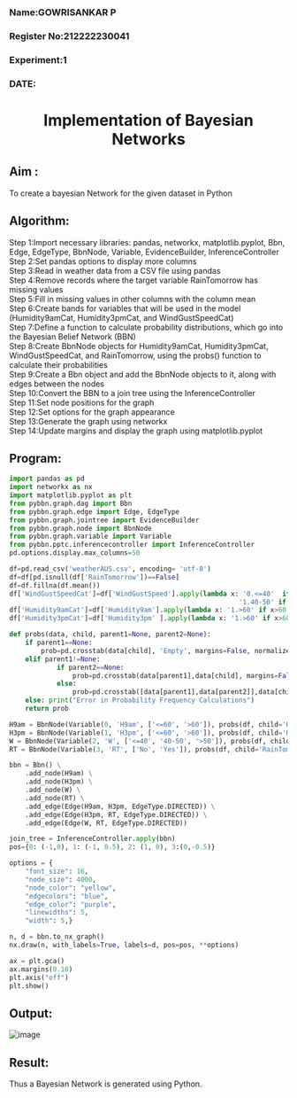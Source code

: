 <H3> Name:GOWRISANKAR P</H3>
<H3>Register No:212222230041</H3>
<H3> Experiment:1</H3>
<H3>DATE:</H3>
<H1 ALIGN=CENTER> Implementation of Bayesian Networks</H1>

## Aim :
To create a bayesian Network for the given dataset in Python
## Algorithm:
Step 1:Import necessary libraries: pandas, networkx, matplotlib.pyplot, Bbn, Edge, EdgeType, BbnNode, Variable, EvidenceBuilder, InferenceController<br/>
Step 2:Set pandas options to display more columns<br/>
Step 3:Read in weather data from a CSV file using pandas<br/>
Step 4:Remove records where the target variable RainTomorrow has missing values<br/>
Step 5:Fill in missing values in other columns with the column mean<br/>
Step 6:Create bands for variables that will be used in the model (Humidity9amCat, Humidity3pmCat, and WindGustSpeedCat)<br/>
Step 7:Define a function to calculate probability distributions, which go into the Bayesian Belief Network (BBN)<br/>
Step 8:Create BbnNode objects for Humidity9amCat, Humidity3pmCat, WindGustSpeedCat, and RainTomorrow, using the probs() function to calculate their probabilities<br/>
Step 9:Create a Bbn object and add the BbnNode objects to it, along with edges between the nodes<br/>
Step 10:Convert the BBN to a join tree using the InferenceController<br/>
Step 11:Set node positions for the graph<br/>
Step 12:Set options for the graph appearance<br/>
Step 13:Generate the graph using networkx<br/>
Step 14:Update margins and display the graph using matplotlib.pyplot<br/>
## Program:
```python
import pandas as pd
import networkx as nx
import matplotlib.pyplot as plt
from pybbn.graph.dag import Bbn
from pybbn.graph.edge import Edge, EdgeType
from pybbn.graph.jointree import EvidenceBuilder
from pybbn.graph.node import BbnNode
from pybbn.graph.variable import Variable
from pybbn.pptc.inferencecontroller import InferenceController
pd.options.display.max_columns=50
```
```python
df=pd.read_csv('weatherAUS.csv', encoding= 'utf-8')
df=df[pd.isnull(df['RainTomorrow'])==False]
df=df.fillna(df.mean())
df['WindGustSpeedCat']=df['WindGustSpeed'].apply(lambda x: '0.<=40'  if x<=40 else
                                                          '1.40-50' if 40<x<=50 else '2.>50')
df['Humidity9amCat']=df['Humidity9am'].apply(lambda x: '1.>60' if x>60 else '0.‹=60')
df['Humidity3pmCat']=df['Humidity3pm' ].apply(lambda x: '1.>60' if x>60 else '0.<=60')
```
```python
def probs(data, child, parent1=None, parent2=None):
    if parent1==None:
        prob=pd.crosstab(data[child], 'Empty', margins=False, normalize='columns').sort_index().to_numpy().reshape(-1).tolist()
    elif parent1!=None:
            if parent2==None:
                prob=pd.crosstab(data[parent1],data[child], margins=False, normalize='index').sort_index().to_numpy().reshape(-1).tolist()
            else:
                prob=pd.crosstab([data[parent1],data[parent2]],data[child], margins=False, normalize='index').sort_index().to_numpy().reshape(-1).tolist()
    else: print("Error in Probability Frequency Calculations")
    return prob
```
```python
H9am = BbnNode(Variable(0, 'H9am', ['<=60', '>60']), probs(df, child='Humidity9amCat'))
H3pm = BbnNode(Variable(1, 'H3pm', ['<=60', '>60']), probs(df, child='Humidity3pmCat', parent1='Humidity9amCat'))
W = BbnNode(Variable(2, 'W', ['<=40', '40-50', '>50']), probs(df, child='WindGustSpeedCat'))
RT = BbnNode(Variable(3, 'RT', ['No', 'Yes']), probs(df, child='RainTomorrow', parent1='Humidity3pmCat', parent2='WindGustSpeedCat'))
```
```python
bbn = Bbn() \
    .add_node(H9am) \
    .add_node(H3pm) \
    .add_node(W) \
    .add_node(RT) \
    .add_edge(Edge(H9am, H3pm, EdgeType.DIRECTED)) \
    .add_edge(Edge(H3pm, RT, EdgeType.DIRECTED)) \
    .add_edge(Edge(W, RT, EdgeType.DIRECTED))
```
```python
join_tree = InferenceController.apply(bbn)
pos={0: (-1,0), 1: (-1, 0.5), 2: (1, 0), 3:(0,-0.5)}

options = {
    "font_size": 16,
    "node_size": 4000,
    "node_color": "yellow",
    "edgecolors": "blue",
    "edge_color": "purple",
    "linewidths": 5,
    "width": 5,}
```
```python
n, d = bbn.to_nx_graph()
nx.draw(n, with_labels=True, labels=d, pos=pos, **options)
```
```python
ax = plt.gca()
ax.margins(0.10)
plt.axis("off")
plt.show()
```
## Output:

![image](https://github.com/user-attachments/assets/be7afcd2-4c6e-42a7-9aac-c11be2431c58)


## Result:
Thus a Bayesian Network is generated using Python.
